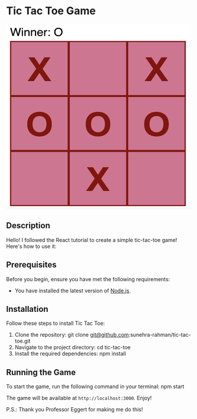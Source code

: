 # Tic Tac Toe Game

<img src="/public/assets/pinkgame.png" alt="React TicTacToe" title="React TicTacToe" width="500" height="500"/>

## Description

Hello! I followed the React tutorial to create a simple tic-tac-toe game! Here's how to use it:

## Prerequisites

Before you begin, ensure you have met the following requirements:
- You have installed the latest version of [Node.js](https://nodejs.org/).

## Installation

Follow these steps to install Tic Tac Toe:

1. Clone the repository: git clone git@github.com:sunehra-rahman/tic-tac-toe.git
2. Navigate to the project directory: cd tic-tac-toe
3. Install the required dependencies: npm install

## Running the Game

To start the game, run the following command in your terminal: npm start

The game will be available at `http://localhost:3000`. Enjoy!

P.S.: Thank you Professor Eggert for making me do this!
